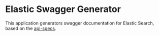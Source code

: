 # Elastic Swagger Generator
 
This application generators swagger documentation for Elastic Search, based on the [api-specs](https://github.com/elastic/elasticsearch/tree/master/rest-api-spec/src/main/resources/rest-api-spec/api).


